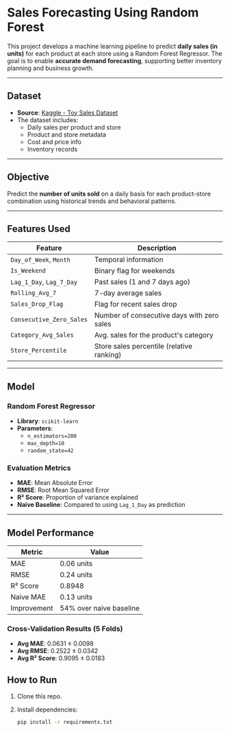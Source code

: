 # Sales Forecasting Using Random Forest

This project develops a machine learning pipeline to predict **daily sales (in units)** for each product at each store using a Random Forest Regressor. The goal is to enable **accurate demand forecasting**, supporting better inventory planning and business growth.

---

## Dataset

- **Source**: [Kaggle - Toy Sales Dataset](https://www.kaggle.com/datasets/mysarahmadbhat/toy-sales?select=inventory.csv)
- The dataset includes:
  - Daily sales per product and store
  - Product and store metadata
  - Cost and price info
  - Inventory records

---

## Objective

Predict the **number of units sold** on a daily basis for each product-store combination using historical trends and behavioral patterns.

---

## Features Used

| Feature                    | Description |
|---------------------------|-------------|
| `Day_of_Week`, `Month`    | Temporal information |
| `Is_Weekend`              | Binary flag for weekends |
| `Lag_1_Day`, `Lag_7_Day`  | Past sales (1 and 7 days ago) |
| `Rolling_Avg_7`           | 7-day average sales |
| `Sales_Drop_Flag`         | Flag for recent sales drop |
| `Consecutive_Zero_Sales`  | Number of consecutive days with zero sales |
| `Category_Avg_Sales`      | Avg. sales for the product's category |
| `Store_Percentile`        | Store sales percentile (relative ranking) |

---

## Model

### Random Forest Regressor
- **Library**: `scikit-learn`
- **Parameters**:
  - `n_estimators=200`
  - `max_depth=10`
  - `random_state=42`

### Evaluation Metrics
- **MAE**: Mean Absolute Error
- **RMSE**: Root Mean Squared Error
- **R² Score**: Proportion of variance explained
- **Naive Baseline**: Compared to using `Lag_1_Day` as prediction

---

## Model Performance

| Metric       | Value      |
|--------------|------------|
| MAE          | 0.06 units |
| RMSE         | 0.24 units |
| R² Score     |0.8948      |
| Naive MAE    | 0.13 units |
| Improvement  | 54% over naive baseline |

### Cross-Validation Results (5 Folds)

- **Avg MAE**: 0.0631 ± 0.0098
- **Avg RMSE**: 0.2522 ± 0.0342
- **Avg R² Score**: 0.9095 ± 0.0183

## How to Run

1. Clone this repo.
2. Install dependencies:

   ```bash
   pip install -r requirements.txt
